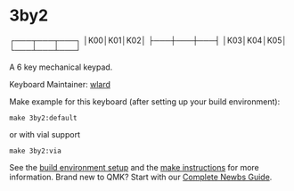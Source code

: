 # 3by2
  ┌───┬───┬───┐
  │K00│K01│K02│
  ├───┼───┼───┤
  │K03│K04│K05│
  └───┴───┴───┘

A 6 key mechanical keypad.

Keyboard Maintainer: [wlard](https://github.com/wlard)  


Make example for this keyboard (after setting up your build environment):

    make 3by2:default
    
or with vial support

    make 3by2:via

See the [build environment setup](https://docs.qmk.fm/#/getting_started_build_tools) and the [make instructions](https://docs.qmk.fm/#/getting_started_make_guide) for more information. Brand new to QMK? Start with our [Complete Newbs Guide](https://docs.qmk.fm/#/newbs).

